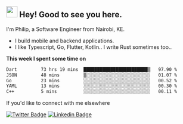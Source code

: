 <h2><img src="https://slackmojis.com/emojis/3643-cool-doge/download" width="30"/> Hey! Good to see you here.</h2>

<p>I'm Philip, a Software Engineer from Nairobi, KE. 

- I build mobile and backend applications.
- I like Typescript, Go, Flutter, Kotlin.. I write Rust sometimes too..</p>

**This week I spent some time on**
<!--START_SECTION:waka-->

```txt
Dart         73 hrs 19 mins  ████████████████████████▒   97.90 %
JSON         48 mins         ▒░░░░░░░░░░░░░░░░░░░░░░░░   01.07 %
Go           23 mins         ░░░░░░░░░░░░░░░░░░░░░░░░░   00.52 %
YAML         13 mins         ░░░░░░░░░░░░░░░░░░░░░░░░░   00.30 %
C++          5 mins          ░░░░░░░░░░░░░░░░░░░░░░░░░   00.11 %
```

<!--END_SECTION:waka-->

If you'd like to connect with me elsewhere

[![Twitter Badge](https://img.shields.io/badge/-Twitter-1ca0f1?style=flat-square&labelColor=1ca0f1&logo=twitter&logoColor=white&link=https://twitter.com/_diogorodrigues)](https://twitter.com/kimathiphil)  [![Linkedin Badge](https://img.shields.io/badge/-LinkedIn-blue?style=flat-square&logo=Linkedin&logoColor=white&link=https://www.linkedin.com/in/philip-kimathi-2604a9114/)](https://www.linkedin.com/in/philip-kimathi-2604a9114/)

